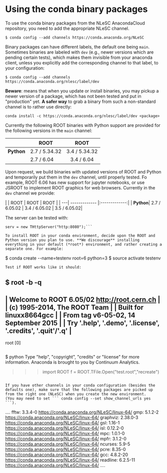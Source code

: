 # Using the conda binary packages

To use the conda binary packages from the NLeSC AnacondaCloud repository, you need to add the appropriate NLeSC channel.  
```
$ conda config --add channels https://conda.anaconda.org/NLeSC
```
Binary packages can have different labels, the default one being `main`. Sometimes binaries are labeled with `dev` (e.g., newer versions which are pending certain tests), which makes them invisible from your anaconda client, unless you explicitly add the corresponding channel to that label, to your configuration:

```
$ conda config --add channels https://conda.anaconda.org/nlesc/label/dev
```
**Beware**: means that when you update or install binaries, you may pickup a newer version of a package, which has not been tested and put in "production" yet. **A safer way** to grab a binary from such a non-standard channel is to rather use directly:
```
conda install -c https://conda.anaconda.org/nlesc/label/dev <package>
```
Currently the following ROOT binaries with Python support are provided for the following versions in the `main` channel: 

|   | ROOT | ROOT 
| ---| ------------- |:-------------:| 
| **Python**| 2.7 / 5.34.32 | 3.4 / 5.34.32 |
| | 2.7 / 6.04  | 3.4 / 6.04 |



Upon request, we build binaries with updated versions of ROOT and Python and temporarily put them in the `dev` channel, until properly tested. 
Fo example, ROOT 6.06 has new support for jupyter notebooks, or use JSROOT to implement ROOT graphics for web browsers. Currently in the `dev` channel we provide:

|   | ROOT | ROOT | ROOT |
| ---| ------------- |:-------------:| 
| **Python**| 2.7 / 6.05.02 | 3.4 / 6.05.02 | 3.5 / 6.05.02| 

The server can be tested with:
```
serv = new THttpServer("http:8080");```

To install ROOT in your conda environment, decide upon the ROOT and Python version you plan to use. **We discourage** installing everything in your default (*root*) environment, and rather creating a separate one. For example:

```
$ conda create --name=testenv root=6 python=3
$ source activate testenv
```
Test if ROOT works like it should:
```
$ root -b -q
   ------------------------------------------------------------
  | Welcome to ROOT 6.05/02                http://root.cern.ch |
  |                               (c) 1995-2014, The ROOT Team |
  | Built for linuxx8664gcc                                    |
  | From tag v6-05-02, 14 September 2015                       |
  | Try '.help', '.demo', '.license', '.credits', '.quit'/'.q' |
   ------------------------------------------------------------

root [0] 
```
```
$ python
Type "help", "copyright", "credits" or "license" for more information.
Anaconda is brought to you by Continuum Analytics.
>>> import ROOT
>>> f = ROOT.TFile.Open("test.root","recreate")
```

If you have other channels in your conda configuration (besides the defaults one), make sure that the following packages are picked up from the right one (NLeSC) when you create the new environment.
(You may need to set ``` conda config --set show_channel_urls yes ```).

```
....
    fftw:       3.3.4-0                https://conda.anaconda.org/NLeSC/linux-64/
    gmp:        5.1.2-2                https://conda.anaconda.org/NLeSC/linux-64/
    graphviz:   2.38.0-3               https://conda.anaconda.org/NLeSC/linux-64/
    gsl:        1.16-1                 https://conda.anaconda.org/NLeSC/linux-64/
    isl:        0.12.2-0               https://conda.anaconda.org/NLeSC/linux-64/
    mpc:        1.0.1-0                https://conda.anaconda.org/NLeSC/linux-64/
    mpfr:       3.1.2-0                https://conda.anaconda.org/NLeSC/linux-64/
    ncurses:    5.9-5                  https://conda.anaconda.org/NLeSC/linux-64/
    pcre:       8.35-0                 https://conda.anaconda.org/NLeSC/linux-64/
    gcc:        4.8.2-20               https://conda.anaconda.org/NLeSC/linux-64/
    readline:   6.2.5-11               https://conda.anaconda.org/NLeSC/linux-64/
....
```
